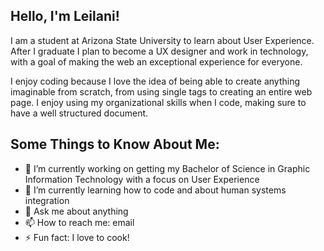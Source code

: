 

<!DOCTYPE html>
<html lang="eng">

<head>
    <meta charset="utf-8">
    <meta name="description" content="**ljaureg/ljaureg** is a ✨ _special_ ✨ repository because its `README.md` (this file) appears on your GitHub profile.">
    <meta name="author" content="Leilani Jauregui">
</head>

<section>
    <h1>Hello, I'm Leilani!</h1>
</section>

<section>
    <p>I am a student at Arizona State University to learn about User Experience. After I graduate I plan to become a UX designer and work in technology, with a goal of making the web an exceptional experience for everyone.</p>
    <p>I enjoy coding because I love the idea of being able to create anything imaginable from scratch, from using single tags to creating an entire web page. I enjoy using my organizational skills when I code, making sure to have a well structured document.</p>
     

<section>
<h2>Some Things to Know About Me:</h2>
<ul>
<li>🔭 I’m currently working on getting my Bachelor of Science in Graphic Information Technology with a focus on User Experience</li>
<li>🌱 I’m currently learning how to code and about human systems integration</li>
<li>💬 Ask me about anything</li>
<li>📫 How to reach me: email</li>
<li>⚡ Fun fact: I love to cook!</li>
</ul>
</section>

